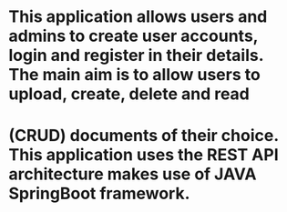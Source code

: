 # This application allows users and admins to create user accounts, login and register in their details. The main aim is to allow users to upload, create, delete and read
# (CRUD) documents of their choice. This application uses the REST API architecture makes use of JAVA SpringBoot framework. 
